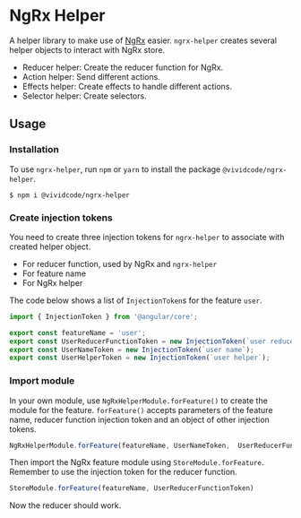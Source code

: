 # NgRx Helper

A helper library to make use of [NgRx](https://ngrx.io/) easier. `ngrx-helper` creates several helper objects to interact with NgRx store.

* Reducer helper: Create the reducer function for NgRx.
* Action helper: Send different actions.
* Effects helper: Create effects to handle different actions.
* Selector helper: Create selectors.

## Usage

### Installation

To use `ngrx-helper`, run `npm` or `yarn` to install the package `@vividcode/ngrx-helper`.

```
$ npm i @vividcode/ngrx-helper
``` 

### Create injection tokens

You need to create three injection tokens for `ngrx-helper` to associate with created helper object.

* For reducer function, used by NgRx and `ngrx-helper`
* For feature name
* For NgRx helper

The code below shows a list of `InjectionToken`s for the feature `user`.

```typescript
import { InjectionToken } from '@angular/core';

export const featureName = 'user';
export const UserReducerFunctionToken = new InjectionToken(`user reducer function`);
export const UserNameToken = new InjectionToken(`user name`);
export const UserHelperToken = new InjectionToken(`user helper`);
```

### Import module

In your own module, use `NgRxHelperModule.forFeature()` to create the module for the feature. `forFeature()` accepts parameters of the feature name, reducer function injection token and an object of other injection tokens.

```typescript
NgRxHelperModule.forFeature(featureName, UserNameToken,  UserReducerFunctionToken, UserHelperToken)
```

Then import the NgRx feature module using `StoreModule.forFeature`. Remember to use the injection token for the reducer function.

```typescript
StoreModule.forFeature(featureName, UserReducerFunctionToken)
```

Now the reducer should work.
